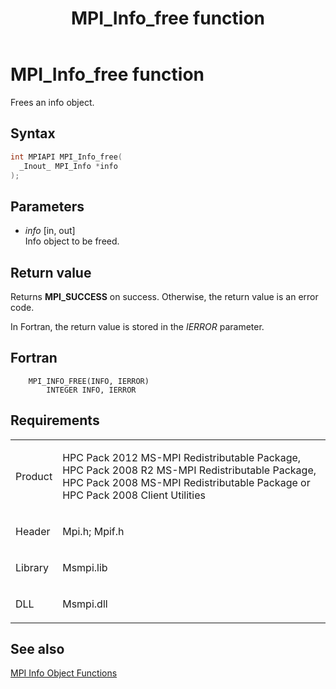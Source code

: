 ﻿---
title: MPI_Info_free function
TOCTitle: MPI_Info_free function
ms:assetid: 2ecb355c-9739-4d20-8cb5-ef17a1c3c156
ms:mtpsurl: https://msdn.microsoft.com/en-us/library/Dn473412(v=VS.85)
ms:contentKeyID: 59360948
ms.date: 03/28/2018
mtps_version: v=VS.85
f1_keywords:
- MPI_INFO_FREE
- mpif/MPI_Info_free
- mpi/MPI_INFO_FREE
dev_langs:
- C++
- C
---

# MPI\_Info\_free function

Frees an info object.

## Syntax

``` c++
int MPIAPI MPI_Info_free(
  _Inout_ MPI_Info *info
);
```

## Parameters

  - *info* \[in, out\]  
    Info object to be freed.

## Return value

Returns **MPI\_SUCCESS** on success. Otherwise, the return value is an error code.

In Fortran, the return value is stored in the *IERROR* parameter.

## Fortran

``` FORTRAN
    MPI_INFO_FREE(INFO, IERROR)
        INTEGER INFO, IERROR
```

## Requirements

<table>
<colgroup>
<col  />
<col  />
</colgroup>
<tbody>
<tr class="odd">
<td><p>Product</p></td>
<td><p>HPC Pack 2012 MS-MPI Redistributable Package, HPC Pack 2008 R2 MS-MPI Redistributable Package, HPC Pack 2008 MS-MPI Redistributable Package or HPC Pack 2008 Client Utilities</p></td>
</tr>
<tr class="even">
<td><p>Header</p></td>
<td>Mpi.h;
Mpif.h</td>
</tr>
<tr class="odd">
<td><p>Library</p></td>
<td>Msmpi.lib</td>
</tr>
<tr class="even">
<td><p>DLL</p></td>
<td>Msmpi.dll</td>
</tr>
</tbody>
</table>


## See also

[MPI Info Object Functions](mpi-info-object-functions.md)

